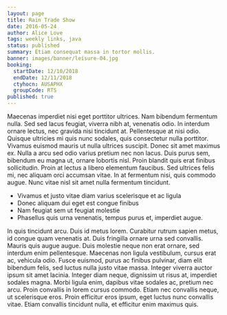 ```yaml
---
layout: page
title: Rain Trade Show
date: 2016-05-24
author: Alice Love
tags: weekly links, java
status: published
summary: Etiam consequat massa in tortor mollis.
banner: images/banner/leisure-04.jpg
booking:
  startDate: 12/10/2018
  endDate: 12/11/2018
  ctyhocn: AUSAPHX
  groupCode: RTS
published: true
---
```

Maecenas imperdiet nisi eget porttitor ultrices. Nam bibendum fermentum nulla. Sed sed lacus feugiat, viverra nibh at, venenatis odio. In interdum ornare lectus, nec gravida nisi tincidunt at. Pellentesque at nisi odio. Quisque ultricies mi quis nunc sodales, quis consectetur nulla porttitor. Vivamus euismod mauris ut nulla ultrices suscipit. Donec sit amet maximus ex. Nulla a arcu sed odio varius pretium nec non lacus. Duis purus sem, bibendum eu magna ut, ornare lobortis nisl. Proin blandit quis erat finibus sollicitudin. Proin at lectus a libero elementum faucibus. Sed ultrices felis mi, nec aliquam orci accumsan vitae. In at fermentum nisi, quis commodo augue. Nunc vitae nisl sit amet nulla fermentum tincidunt.

* Vivamus et justo vitae diam varius scelerisque et ac ligula
* Donec aliquam dui eget est congue finibus
* Nam feugiat sem ut feugiat molestie
* Phasellus quis urna venenatis, tempus purus et, imperdiet augue.

In quis tincidunt arcu. Duis id metus lorem. Curabitur rutrum sapien metus, id congue quam venenatis at. Duis fringilla ornare urna sed convallis. Mauris quis augue augue. Duis molestie neque non erat ornare, sed interdum enim pellentesque. Maecenas non ligula vestibulum, cursus erat ac, vehicula odio. Fusce euismod, purus ac finibus pulvinar, diam elit bibendum felis, sed luctus nulla justo vitae massa. Integer viverra auctor ipsum sit amet lacinia. Integer diam neque, dignissim ut risus at, imperdiet sodales magna. Morbi ligula enim, dapibus vitae sodales ac, pretium nec arcu. Proin convallis in lorem cursus commodo. Etiam nec convallis neque, ut scelerisque eros. Proin efficitur eros ipsum, eget luctus nunc convallis vitae. Etiam convallis tincidunt nulla, et efficitur enim maximus quis.
